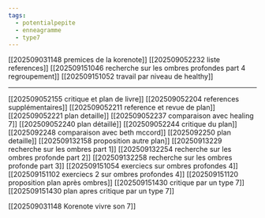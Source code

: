 ```yaml
---
tags:
  - potentialpepite
  - enneagramme
  - type7
---
```

[[202509031148 premices de la korenote]]
[[202509052232 liste references]]
[[202509151046 recherche sur les ombres profondes part 4 regroupement]]
[[202509151052 travail par niveau de healthy]]


---

[[202509052155 critique et plan de livre]]
[[202509052204 references supplémentaires]]
[[202509052211 reference et revue de plan]]
[[202509052221 plan detaille]]
[[202509052237 comparaison avec healing 7]]
[[202509052240 plan détaillé]]
[[202509052244 critique du plan]]
[[2025092248 comparaison avec beth mccord]]
[[2025092250 plan detaille]]
[[202509132158 proposition autre plan]]
[[20250913229 recherche sur les ombres part 1]]
[[202509132254 recherche sur les ombres profonde part 2]]
[[202509132258 recherche sur les ombres profonde part 3]]
[[202509151054 exerciecs sur ombres profondes 4]]
[[202509151102 exerciecs 2 sur ombres profondes 4]]
[[202509151120 proposition plan après ombres]]
[[202509151430 critique par un type 7]]
[[202509151430 plan apres critique par un type 7]]









[[202509031148 Korenote vivre son 7]]


